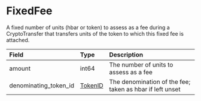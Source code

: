 # FixedFee

A fixed number of units \(hbar or token\) to assess as a fee during a CryptoTransfer that transfers units of the token to which this fixed fee is attached.

| Field | Type | Description |
| :--- | :--- | :--- |
| amount | int64 | The number of units to assess as a fee |
| denominating\_token\_id | [TokenID](../../basic-types/tokenid.md) | The denomination of the fee; taken as hbar if left unset |


